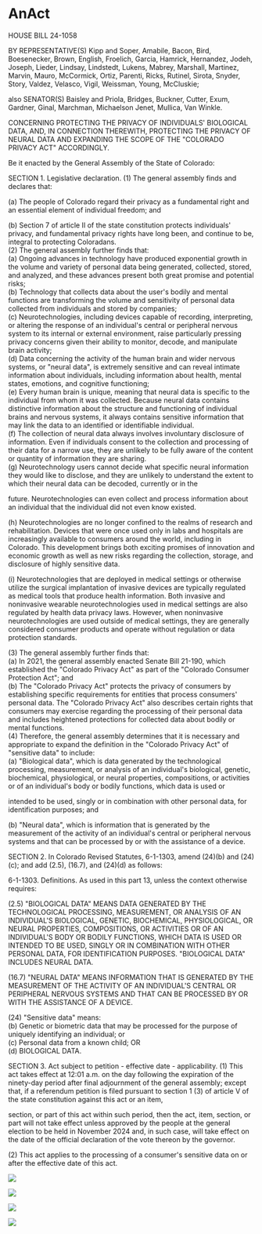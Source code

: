 # AnAct

HOUSE BILL 24-1058

BY REPRESENTATIVE(S) Kipp and Soper, Amabile, Bacon, Bird, Boesenecker, Brown, English, Froelich, Garcia, Hamrick, Hernandez, Jodeh, Joseph, Lieder, Lindsay, Lindstedt, Lukens, Mabrey, Marshall, Martinez, Marvin, Mauro, McCormick, Ortiz, Parenti, Ricks, Rutinel, Sirota, Snyder, Story, Valdez, Velasco, Vigil, Weissman, Young, McCluskie;

also SENATOR(S) Baisley and Priola, Bridges, Buckner, Cutter, Exum, Gardner, Ginal, Marchman, Michaelson Jenet, Mullica, Van Winkle.

CONCERNING PROTECTING THE PRIVACY OF INDIVIDUALS' BIOLOGICAL DATA, AND, IN CONNECTION THEREWITH, PROTECTING THE PRIVACY OF NEURAL DATA AND EXPANDING THE SCOPE OF THE "COLORADO PRIVACY ACT" ACCORDINGLY.

Be it enacted by the General Assembly of the State of Colorado:

SECTION 1. Legislative declaration. (1) The general assembly finds and declares that:

(a) The people of Colorado regard their privacy as a fundamental right and an essential element of individual freedom; and

(b) Section 7 of article II of the state constitution protects individuals' privacy, and fundamental privacy rights have long been, and continue to be, integral to protecting Coloradans.  
(2) The general assembly further finds that:  
(a) Ongoing advances in technology have produced exponential growth in the volume and variety of personal data being generated, collected, stored, and analyzed, and these advances present both great promise and potential risks;  
(b) Technology that collects data about the user's bodily and mental functions are transforming the volume and sensitivity of personal data collected from individuals and stored by companies;  
(c) Neurotechnologies, including devices capable of recording, interpreting, or altering the response of an individual's central or peripheral nervous system to its internal or external environment, raise particularly pressing privacy concerns given their ability to monitor, decode, and manipulate brain activity;  
(d) Data concerning the activity of the human brain and wider nervous systems, or "neural data", is extremely sensitive and can reveal intimate information about individuals, including information about health, mental states, emotions, and cognitive functioning;  
(e) Every human brain is unique, meaning that neural data is specific to the individual from whom it was collected. Because neural data contains distinctive information about the structure and functioning of individual brains and nervous systems, it always contains sensitive information that may link the data to an identified or identifiable individual.  
(f) The collection of neural data always involves involuntary disclosure of information. Even if individuals consent to the collection and processing of their data for a narrow use, they are unlikely to be fully aware of the content or quantity of information they are sharing.  
(g) Neurotechnology users cannot decide what specific neural information they would like to disclose, and they are unlikely to understand the extent to which their neural data can be decoded, currently or in the

future. Neurotechnologies can even collect and process information about an individual that the individual did not even know existed.

(h) Neurotechnologies are no longer confined to the realms of research and rehabilitation. Devices that were once used only in labs and hospitals are increasingly available to consumers around the world, including in Colorado. This development brings both exciting promises of innovation and economic growth as well as new risks regarding the collection, storage, and disclosure of highly sensitive data.

(i) Neurotechnologies that are deployed in medical settings or otherwise utilize the surgical implantation of invasive devices are typically regulated as medical tools that produce health information. Both invasive and noninvasive wearable neurotechnologies used in medical settings are also regulated by health data privacy laws. However, when noninvasive neurotechnologies are used outside of medical settings, they are generally considered consumer products and operate without regulation or data protection standards.

(3) The general assembly further finds that:  
(a) In 2021, the general assembly enacted Senate Bill 21-190, which established the "Colorado Privacy Act" as part of the "Colorado Consumer Protection Act"; and  
(b) The "Colorado Privacy Act" protects the privacy of consumers by establishing specific requirements for entities that process consumers' personal data. The "Colorado Privacy Act" also describes certain rights that consumers may exercise regarding the processing of their personal data and includes heightened protections for collected data about bodily or mental functions.  
(4) Therefore, the general assembly determines that it is necessary and appropriate to expand the definition in the "Colorado Privacy Act" of "sensitive data" to include:  
(a) "Biological data", which is data generated by the technological processing, measurement, or analysis of an individual's biological, genetic, biochemical, physiological, or neural properties, compositions, or activities or of an individual's body or bodily functions, which data is used or

intended to be used, singly or in combination with other personal data, for identification purposes; and

(b) "Neural data", which is information that is generated by the measurement of the activity of an individual's central or peripheral nervous systems and that can be processed by or with the assistance of a device.

SECTION 2. In Colorado Revised Statutes, 6-1-1303, amend (24)(b) and (24)(c); and add (2.5), (16.7), and (24)(d) as follows:

6-1-1303. Definitions. As used in this part 13, unless the context otherwise requires:

(2.5) "BIOLOGICAL DATA" MEANS DATA GENERATED BY THE TECHNOLOGICAL PROCESSING, MEASUREMENT, OR ANALYSIS OF AN INDIVIDUAL'S BIOLOGICAL, GENETIC, BIOCHEMICAL, PHYSIOLOGICAL, OR NEURAL PROPERTIES, COMPOSITIONS, OR ACTIVITIES OR OF AN INDIVIDUAL'S BODY OR BODILY FUNCTIONS, WHICH DATA IS USED OR INTENDED TO BE USED, SINGLY OR IN COMBINATION WITH OTHER PERSONAL DATA, FOR IDENTIFICATION PURPOSES. "BIOLOGICAL DATA" INCLUDES NEURAL DATA.

(16.7) "NEURAL DATA" MEANS INFORMATION THAT IS GENERATED BY THE MEASUREMENT OF THE ACTIVITY OF AN INDIVIDUAL'S CENTRAL OR PERIPHERAL NERVOUS SYSTEMS AND THAT CAN BE PROCESSED BY OR WITH THE ASSISTANCE OF A DEVICE.

(24) "Sensitive data" means:  
(b) Genetic or biometric data that may be processed for the purpose of uniquely identifying an individual; or  
(c) Personal data from a known child; OR  
(d) BIOLOGICAL DATA.

SECTION 3. Act subject to petition - effective date - applicability. (1) This act takes effect at 12:01 a.m. on the day following the expiration of the ninety-day period after final adjournment of the general assembly; except that, if a referendum petition is filed pursuant to section 1 (3) of article V of the state constitution against this act or an item,

section, or part of this act within such period, then the act, item, section, or part will not take effect unless approved by the people at the general election to be held in November 2024 and, in such case, will take effect on the date of the official declaration of the vote thereon by the governor.

(2) This act applies to the processing of a consumer's sensitive data on or after the effective date of this act.

![](images/0780ad7e342da86f96436cc7782f74d4442e5150e8f52c10da0245abf388ffdd.jpg)

![](images/166152bf0e0da3bf144b9bb59bee8a5f3f246756b4a43cd6824af0ee0f41462a.jpg)

![](images/cc2a2f3714c0d99ebdc4f8f4aee5aeb51c49ecc2ed919ce0190aeff9fffc07cc.jpg)

![](images/920731f63d437919698832dd6047a57429cbe982b98acaab3c9f99b27e6e5ecd.jpg)